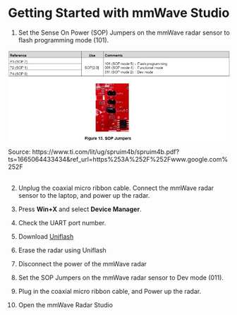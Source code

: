 # Getting Started with mmWave Studio

1. Set the Sense On Power (SOP) Jumpers on the mmWave radar sensor to flash programming mode (101). 
<!-- ![sop](/figures/sop.jpg){ width=20% } -->
<p align="center">
  <img src="/figures/sop.jpg" width="600">
</p>
Source: https://www.ti.com/lit/ug/spruim4b/spruim4b.pdf?ts=1665064433434&ref_url=https%253A%252F%252Fwww.google.com%252F
<br>
<br>

2. Unplug the coaxial micro ribbon cable. Connect the mmWave radar sensor to the laptop, and power up the radar.
3. Press  **Win+X** and select **Device Manager**.
4. Check the UART port number.
5. Download [Uniflash](https://www.ti.com/tool/UNIFLASH?utm_source=google&utm_medium=cpc&utm_campaign=epd-der-null-58700007779115394_uniflash_rsa-cpc-evm-google-soas&utm_content=uniflash&ds_k=uniflash&gclid=Cj0KCQjw-fmZBhDtARIsAH6H8qgFQk7WENHo6Pud2rLhGnKesoVYp5XP6u-VkByaYqjwQvnOVJ_wJPYaAtwAEALw_wcB&gclsrc=aw.ds#downloads)
6. Erase the radar using Uniflash

7. Disconnect the power of the mmWave radar 
8. Set the SOP Jumpers on the mmWave radar sensor to Dev mode (011).
9. Plug in the coaxial micro ribbon cable, and Power up the radar.
10. Open the mmWave Radar Studio
